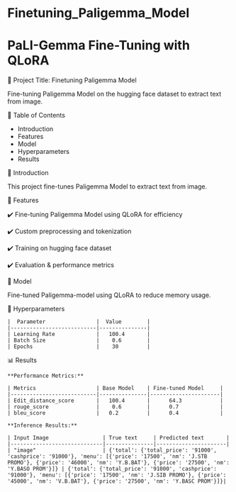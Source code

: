# Finetuning_Paligemma_Model

# PaLI-Gemma Fine-Tuning with QLoRA

📌 Project Title: Finetuning Paligemma Model

  Fine-tuning Paligemma Model on the hugging face dataset to extract text from image.

📖 Table of Contents

  - Introduction
  - Features
  - Model
  - Hyperparameters
  - Results

📌 Introduction

  This project fine-tunes Paligemma Model to extract text from image. 

🚀 Features

  ✔️ Fine-tuning Paligemma Model using QLoRA for efficiency

  ✔️ Custom preprocessing and tokenization

  ✔️ Training on hugging face dataset

  ✔️ Evaluation & performance metrics

🧠 Model
  
  Fine-tuned Paligemma-model using QLoRA to reduce memory usage.

🔧 Hyperparameters

    |  Parameter                |  Value        |
    |---------------------------|---------------|
    | Learning Rate             |   100.4       |   
    | Batch Size                |    0.6        |  
    | Epochs                    |    30         | 
  
📊 Results

    **Performance Metrics:**
    
    | Metrics                   | Base Model    | Fine-tuned Model     |
    |---------------------------|---------------|----------------------|
    | Edit_distance_score       |   100.4       |      64.3            |
    | rouge_score               |    0.6        |      0.7             |
    | bleu_score                |   0.2         |      0.4             |
  
    **Inference Results:**
    
    | Input Image                 | True text     | Predicted text       |
    |-----------------------------|---------------|----------------------|
    | "image"                     | {'total': {'total_price': '91000', 'cashprice': '91000'}, 'menu': [{'price': '17500', 'nm': 'J.STB PROMO'}, {'price': '46000', 'nm': 'Y.B.BAT'}, {'price': '27500', 'nm': 'Y.BASO PROM'}]} | {'total': {'total_price': '91000', 'cashprice': '91000'}, 'menu': [{'price': '17500', 'nm': 'J.SIB PROMO'}, {'price': '45000', 'nm': 'V.B.BAT'}, {'price': '27500', 'nm': 'Y.BASC PROM'}]}|
